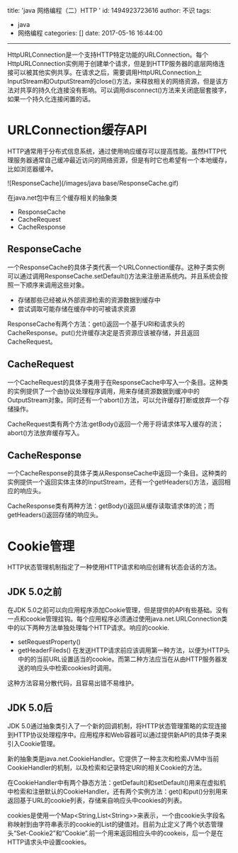 title: 'java 网络编程（二）HTTP '
id: 1494923723616
author: 不识
tags:
  - java
  - 网络编程
categories: []
date: 2017-05-16 16:44:00
---


HttpURLConnection是一个支持HTTP特定功能的URLConnection。每个HttpURLConnection实例用于创建单个请求，但是到HTTP服务器的底层网络连接可以被其他实例共享。在请求之后，需要调用HttpURLConnection上InputStream和OutputStream的close()方法，来释放相关的网络资源，但是该方法对共享的持久化连接没有影响。可以调用disconnect()方法来关闭底层套接字，如果一个持久化连接闲置的话。

<!-- more -->

# URLConnection缓存API

HTTP通常用于分布式信息系统，通过使用响应缓存可以提高性能。虽然HTTP代理服务器通常自己缓冲最近访问的网络资源，但是有时它也希望有一个本地缓存，比如浏览器缓冲。

![ResponseCache](/images/java base/ResponseCache.gif)

在java.net包中有三个缓存相关的抽象类
- ResponseCache
- CacheRequest
- CacheResponse

## ResponseCache
一个ResponseCache的具体子类代表一个URLConnection缓存。这种子类实例可以通过调用ResponseCache.setDefault()方法来注册进系统内。并且系统会按照一下顺序来调用这些对象。
- 存储那些已经被从外部资源检索的资源数据到缓存中
- 尝试调取可能存储在缓存中的可被请求资源

ResponseCache有两个方法：get()返回一个基于URI和请求头的CacheResponse。put()允许缓存决定是否资源应该被存储，并且返回CacheRequest。

## CacheRequest
一个CacheRequest的具体子类用于在ResponseCache中写入一个条目。这种类的实例提供了一个由协议处理程序调用，用来存储资源数据到缓冲中的OutputStream对象。同时还有一个abort()方法，可以允许缓存打断或放弃一个存储操作。

CacheRequest类有两个方法:getBody()返回一个用于将请求体写入缓存的流；abort()方法放弃缓存写入。

## CacheResponse
一个CacheResponse的具体子类从ResponseCache中返回一个条目。这种类的实例提供一个返回实体主体的InputStream，还有一个getHeaders()方法，返回相应的响应头。

CacheResponse类有两种方法：getBody()返回从缓存读取请求体的流；而getHeaders()返回存储的响应头。

# Cookie管理

HTTP状态管理机制指定了一种使用HTTP请求和响应创建有状态会话的方法。

## JDK 5.0之前
在JDK 5.0之前可以向应用程序添加Cookie管理，但是提供的API有些基础。没有一点和cookie管理挂钩。每个应用程序必须通过使用java.net.URLConnection类中的以下两种方法单独处理每个HTTP请求。响应的cookie.
- setRequestProperty()
- getHeaderFileds()
在发送HTTP请求前应该调用第一种方法，以便为HTTP头中的的当前URL设置适当的cookie。而第二种方法应当在从由HTTP服务器发送的响应头中检索cookies时调用。

这种方法容易分散代码，且容易出错不易维护。

## JDK 5.0后
JDK 5.0通过抽象类引入了一个新的回调机制，将HTTP状态管理策略的实现连接到HTTP协议处理程序中。应用程序和Web容器可以通过提供新API的具体子类来引入Cookie管理。

新的抽象类是java.net.CookieHandler。它提供了一种主次和检索JVM中当前CookieHandler的机制，以及检索和记录特定URI的相关Cookie的方法。

在CookieHandler中有两个静态方法：getDefault()和setDefault()用来在虚拟机中检索和注册默认的CookieHandler。还有两个实例方法：get()和put()分别用来返回基于URL的cookie列表，存储来自响应头中cookies的列表。

cookies是使用一个Map&lt;String,List&lt;String&gt;&gt;来表示，一个由cookie头字段名称映射到由字符串表示的cookie的List的键值对。目前为止定义了两个状态管理头“Set-Cookie2”和“Cookie”.前一个用来返回相应头中的cookeis，后一个是在HTTP请求头中设置cookies。








